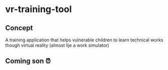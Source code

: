 # vr-training-tool

## Concept
A training application that helps vulnerable children to learn technical works though virtual reality (almost lije a work simulator)

## Coming son ⏰
